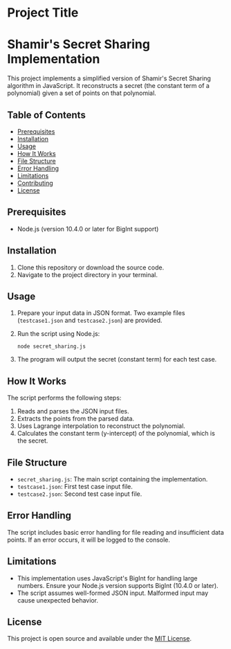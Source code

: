 
# Project Title

# Shamir's Secret Sharing Implementation

This project implements a simplified version of Shamir's Secret Sharing algorithm in JavaScript. It reconstructs a secret (the constant term of a polynomial) given a set of points on that polynomial.

## Table of Contents

- [Prerequisites](#prerequisites)
- [Installation](#installation)
- [Usage](#usage)
- [How It Works](#how-it-works)
- [File Structure](#file-structure)
- [Error Handling](#error-handling)
- [Limitations](#limitations)
- [Contributing](#contributing)
- [License](#license)

## Prerequisites

- Node.js (version 10.4.0 or later for BigInt support)

## Installation

1. Clone this repository or download the source code.
2. Navigate to the project directory in your terminal.

## Usage

1. Prepare your input data in JSON format. Two example files (`testcase1.json` and `testcase2.json`) are provided.
2. Run the script using Node.js:

   ```
   node secret_sharing.js
   ```

3. The program will output the secret (constant term) for each test case.

## How It Works

The script performs the following steps:

1. Reads and parses the JSON input files.
2. Extracts the points from the parsed data.
3. Uses Lagrange interpolation to reconstruct the polynomial.
4. Calculates the constant term (y-intercept) of the polynomial, which is the secret.

## File Structure

- `secret_sharing.js`: The main script containing the implementation.
- `testcase1.json`: First test case input file.
- `testcase2.json`: Second test case input file.

## Error Handling

The script includes basic error handling for file reading and insufficient data points. If an error occurs, it will be logged to the console.

## Limitations

- This implementation uses JavaScript's BigInt for handling large numbers. Ensure your Node.js version supports BigInt (10.4.0 or later).
- The script assumes well-formed JSON input. Malformed input may cause unexpected behavior.

## License

This project is open source and available under the [MIT License](LICENSE).